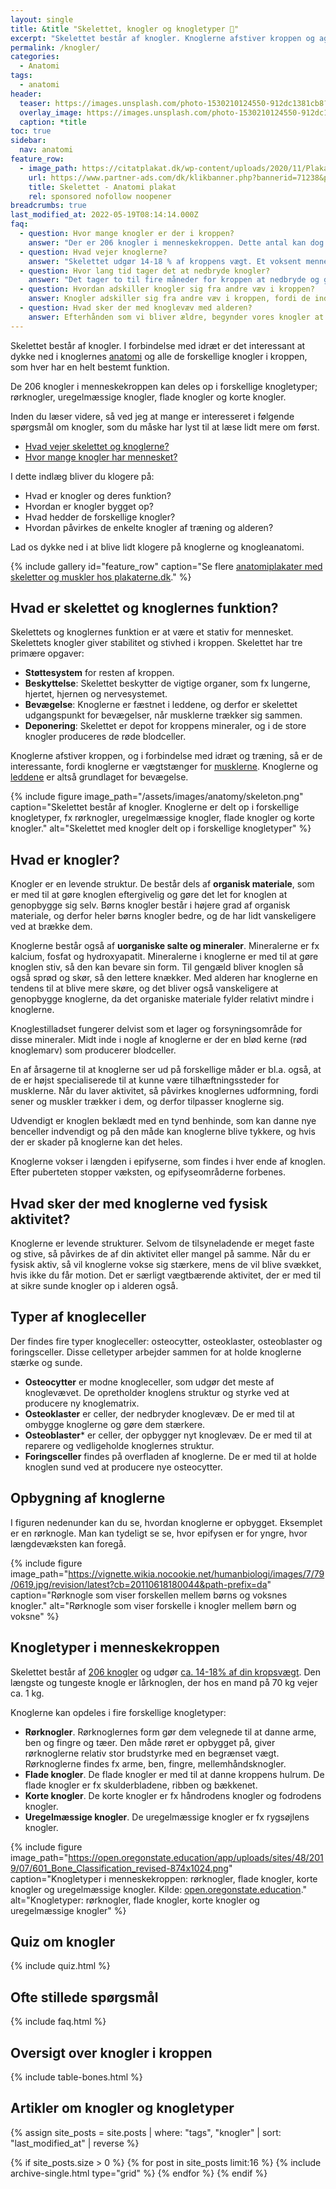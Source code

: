 ```yaml
---
layout: single
title: &title "Skelettet, knogler og knogletyper 🦴"
excerpt: "Skelettet består af knogler. Knoglerne afstiver kroppen og agerer vægtstænger for musklerne, så kroppen kan bevæge sig. Knoglerne opdeles i forskellige knogletyper."
permalink: /knogler/
categories:
  - Anatomi
tags:
  - anatomi
header:
  teaser: https://images.unsplash.com/photo-1530210124550-912dc1381cb8?ixlib=rb-1.2.1&ixid=eyJhcHBfaWQiOjEyMDd9&auto=format&fit=crop&w=400&q=5
  overlay_image: https://images.unsplash.com/photo-1530210124550-912dc1381cb8?ixlib=rb-1.2.1&ixid=eyJhcHBfaWQiOjEyMDd9&auto=format&fit=crop&w=1200&q=5
  caption: *title
toc: true
sidebar:
  nav: anatomi
feature_row:
  - image_path: https://citatplakat.dk/wp-content/uploads/2020/11/Plakat-med-menneskets-skelet-AN10028.png
    url: https://www.partner-ads.com/dk/klikbanner.php?bannerid=71238&partnerid=28187&htmlurl=https://citatplakat.dk/plakater/skelettet-anatomi-plakat-2/
    title: Skelettet - Anatomi plakat
    rel: sponsored nofollow noopener
breadcrumbs: true
last_modified_at: 2022-05-19T08:14:14.000Z
faq:
  - question: Hvor mange knogler er der i kroppen?
    answer: "Der er 206 knogler i menneskekroppen. Dette antal kan dog variere afhængigt af, om personen har ekstra knogler (fx ribben) eller færre knogler (fx når nogle af knoglerne i fingrene smelter sammen). Børn har imidlertid flere knogler. Få den fulde historie i indlægget: [Hvor mange knogler har mennesket?](/hvor-mange-knogler-har-mennesket/)."
  - question: Hvad vejer knoglerne?
    answer: "Skelettet udgør 14-18 % af kroppens vægt. Et voksent menneskes skelet består af 206 knogler. Få hele historien i indlægget: [Hvad vejer skelettet og knoglerne?] (/hvad-vejer-skelettet/)."
  - question: Hvor lang tid tager det at nedbryde knogler?
    answer: "Det tager to til fire måneder for kroppen at nedbryde og genopbygge en brækket knogle. Denne proces kaldes remodellering. Ved omdannelse fjernes gammelt knoglevæv, og der dannes nyt knoglevæv. Den tid, det tager kroppen at ombygge en brækket knogle, afhænger af typen af skade, personens alder og det generelle helbred."
  - question: Hvordan adskiller knogler sig fra andre væv i kroppen?
    answer: Knogler adskiller sig fra andre væv i kroppen, fordi de indeholder et mineral kaldet hydroxyapatit. Hydroxyapatit giver knoglerne deres styrke. Knoglerne har også kollagen, som gør dem fleksible. Andre væv i kroppen har ikke hydroxyapatiat.
  - question: Hvad sker der med knoglevæv med alderen?
    answer: Efterhånden som vi bliver ældre, begynder vores knogler at miste hydroxyapatit. Det gør dem svagere og mere tilbøjelige til at gå i stykker. For at forebygge dette er det vigtigt at spise sundt og motionere regelmæssigt - gerne med vægtbærende aktivitet.
---
```


Skelettet består af knogler. I forbindelse med idræt er det interessant at dykke ned i knoglernes [anatomi](/anatomi/) og alle de forskellige knogler i kroppen, som hver har en helt bestemt funktion.

De 206 knogler i menneskekroppen kan deles op i forskellige knogletyper; rørknogler, uregelmæssige knogler, flade knogler og korte knogler.

Inden du læser videre, så ved jeg at mange er interesseret i følgende spørgsmål om knogler, som du måske har lyst til at læse lidt mere om først.

- [Hvad vejer skelettet og knoglerne?](/hvad-vejer-skelettet/)
- [Hvor mange knogler har mennesket?](/hvor-mange-knogler-har-mennesket/)

I dette indlæg bliver du klogere på:

- Hvad er knogler og deres funktion?
- Hvordan er knogler bygget op?
- Hvad hedder de forskellige knogler?
- Hvordan påvirkes de enkelte knogler af træning og alderen?

Lad os dykke ned i at blive lidt klogere på knoglerne og knogleanatomi.

{% include gallery id="feature_row" caption="Se flere [anatomiplakater med skeletter og muskler hos plakaterne.dk](https://www.plakaterne.dk/anatomi-anatomiplakater-muskler-skeletter/)." %}

## Hvad er skelettet og knoglernes funktion?

Skelettets og knoglernes funktion er at være et stativ for mennesket. Skelettets knogler giver stabilitet og stivhed i kroppen. Skelettet har tre primære opgaver:

- **Støttesystem** for resten af kroppen.
- **Beskyttelse**: Skelettet beskytter de vigtige organer, som fx lungerne, hjertet, hjernen og nervesystemet.
- **Bevægelse**: Knoglerne er fæstnet i leddene, og derfor er skelettet udgangspunkt for bevægelser, når musklerne trækker sig sammen.
- **Deponering**: Skelettet er depot for kroppens mineraler, og i de store knogler produceres de røde blodceller.

Knoglerne afstiver kroppen, og i forbindelse med idræt og træning, så er de interessante, fordi knoglerne er vægtstænger for [musklerne](/muskler/). Knoglerne og [leddene](/led/) er altså grundlaget for bevægelse.

{% include figure image_path="/assets/images/anatomy/skeleton.png" caption="Skelettet består af knogler. Knoglerne er delt op i forskellige knogletyper, fx rørknogler, uregelmæssige knogler, flade knogler og korte knogler." alt="Skelettet med knogler delt op i forskellige knogletyper" %}

## Hvad er knogler?
Knogler er en levende struktur. De består dels af **organisk materiale**, som er med til at gøre knoglen eftergivelig og gøre det let for knoglen at genopbygge sig selv. Børns knogler består i højere grad af organisk materiale, og derfor heler børns knogler bedre, og de har lidt vanskeligere ved at brække dem.

Knoglerne består også af **uorganiske salte og mineraler**. Mineralerne er fx kalcium, fosfat og hydroxyapatit. Mineralerne i knoglerne er med til at gøre knoglen stiv, så den kan bevare sin form. Til gengæld bliver knoglen så også sprød og skør, så den lettere knækker. Med alderen har knoglerne en tendens til at blive mere skøre, og det bliver også vanskeligere at genopbygge knoglerne, da det organiske materiale fylder relativt mindre i knoglerne.

Knoglestilladset fungerer delvist som et lager og forsyningsområde for disse mineraler. Midt inde i nogle af knoglerne er der en blød kerne (rød knoglemarv) som producerer blodceller.

En af årsagerne til at knoglerne ser ud på forskellige måder er bl.a. også, at de er højst specialiserede til at kunne være tilhæftningssteder for musklerne. Når du laver aktivitet, så påvirkes knoglernes udformning, fordi sener og muskler trækker i dem, og derfor tilpasser knoglerne sig.

Udvendigt er knoglen beklædt med en tynd benhinde, som kan danne nye benceller indvendigt og på den måde kan knoglerne blive tykkere, og hvis der er skader på knoglerne kan det heles.

Knoglerne vokser i længden i epifyserne, som findes i hver ende af knoglen. Efter puberteten stopper væksten, og epifyseområderne forbenes.

## Hvad sker der med knoglerne ved fysisk aktivitet?

Knoglerne er levende strukturer. Selvom de tilsyneladende er meget faste og stive, så påvirkes de af din aktivitet eller mangel på samme. Når du er fysisk aktiv, så vil knoglerne vokse sig stærkere, mens de vil blive svækket, hvis ikke du får motion. Det er særligt vægtbærende aktivitet, der er med til at sikre sunde knogler op i alderen også.

## Typer af knogleceller

Der findes fire typer knogleceller: osteocytter, osteoklaster, osteoblaster og foringsceller. Disse celletyper arbejder sammen for at holde knoglerne stærke og sunde.

- **Osteocytter** er modne knogleceller, som udgør det meste af knoglevævet. De opretholder knoglens struktur og styrke ved at producere ny knoglematrix.
- **Osteoklaster** er celler, der nedbryder knoglevæv. De er med til at ombygge knoglerne og gøre dem stærkere.
- **Osteoblaster*** er celler, der opbygger nyt knoglevæv. De er med til at reparere og vedligeholde knoglernes struktur.
- **Foringsceller** findes på overfladen af knoglerne. De er med til at holde knoglen sund ved at producere nye osteocytter.

## Opbygning af knoglerne

I figuren nedenunder kan du se, hvordan knoglerne er opbygget. Eksemplet er en rørknogle. Man kan tydeligt se se, hvor epifysen er for yngre, hvor længdevæksten kan foregå.

{% include figure image_path="https://vignette.wikia.nocookie.net/humanbiologi/images/7/79/0619.jpg/revision/latest?cb=20110618180044&path-prefix=da" caption="Rørknogle som viser forskellen mellem børns og voksnes knogler." alt="Rørknogle som viser forskelle i knogler mellem børn og voksne" %}

## Knogletyper i menneskekroppen

Skelettet består af [206 knogler](/hvor-mange-knogler-har-mennesket/) og udgør [ca. 14-18% af din kropsvægt](/hvad-vejer-skelettet/). Den længste og tungeste knogle er lårknoglen, der hos en mand på 70 kg vejer ca. 1 kg.

Knoglerne kan opdeles i fire forskellige knogletyper:

- **Rørknogler**. Rørknoglernes form gør dem velegnede til at danne arme, ben og fingre og tæer. Den måde røret er opbygget på, giver rørknoglerne relativ stor brudstyrke med en begrænset vægt. Rørknoglerne findes fx arme, ben, fingre, mellemhåndsknogler.
- **Flade knogler**. De flade knogler er med til at danne kroppens hulrum. De flade knogler er fx skulderbladene, ribben og bækkenet.
- **Korte knogler**. De korte knogler er fx håndrodens knogler og fodrodens knogler.
- **Uregelmæssige knogler**. De uregelmæssige knogler er fx rygsøjlens knogler.

{% include figure image_path="https://open.oregonstate.education/app/uploads/sites/48/2019/07/601_Bone_Classification_revised-874x1024.png" caption="Knogletyper i menneskekroppen: rørknogler, flade knogler, korte knogler og uregelmæssige knogler. Kilde: [open.oregonstate.education](https://open.oregonstate.education/aandp/chapter/6-2-bone-classification/)." alt="Knogletyper: rørknogler, flade knogler, korte knogler og uregelmæssige knogler" %}

## Quiz om knogler

{% include quiz.html %}

## Ofte stillede spørgsmål

{% include faq.html %}

## Oversigt over knogler i kroppen

{% include table-bones.html %}

## Artikler om knogler og knogletyper

<div class="feature__wrapper">

{% assign site_posts = site.posts | where: "tags", "knogler" | sort: "last_modified_at" | reverse %}

{% if site_posts.size > 0 %}
  {% for post in site_posts limit:16 %}
    {% include archive-single.html type="grid" %}
  {% endfor %}
{% endif %}

</div>
